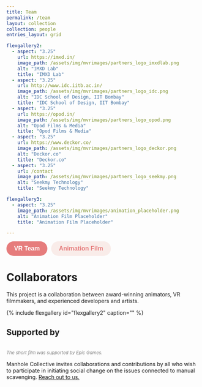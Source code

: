 ```yaml
---
title: Team
permalink: /team
layout: collection
collection: people
entries_layout: grid

flexgallery2:
  - aspect: "3.25"
    url: https://imxd.in/
    image_path: /assets/img/mvrimages/partners_logo_imxdlab.png
    alt: "IMXD Lab"
    title: "IMXD Lab"
  - aspect: "3.25"
    url: http://www.idc.iitb.ac.in/
    image_path: /assets/img/mvrimages/partners_logo_idc.png
    alt: "IDC School of Design, IIT Bombay"
    title: "IDC School of Design, IIT Bombay"
  - aspect: "3.25"
    url: https://opod.in/
    image_path: /assets/img/mvrimages/partners_logo_opod.png
    alt: "Opod Films & Media"
    title: "Opod Films & Media"
  - aspect: "3.25"
    url: https://www.deckor.co/
    image_path: /assets/img/mvrimages/partners_logo_deckor.png
    alt: "Deckor.co"
    title: "Deckor.co"    
  - aspect: "3.25"
    url: /contact
    image_path: /assets/img/mvrimages/partners_logo_seekmy.png
    alt: "Seekmy Technology"
    title: "Seekmy Technology"

flexgallery3:
  - aspect: "3.25"
    image_path: /assets/img/mvrimages/animation_placeholder.png
    alt: "Animation Film Placeholder"
    title: "Animation Film Placeholder"

---
```

<div class="tab-buttons">
  <button id="vr-team" class="tab-button active">VR Team</button>
  <button id="animation-film" class="tab-button">Animation Film</button>
</div>

<div id="content-vr-team" class="tab-content active">
  
  # **Collaborators**

  This project is a collaboration between award-winning animators, VR filmmakers, and experienced developers and artists.

  {% include flexgallery id="flexgallery2" caption="" %}

  ## **Supported by**
  <div style="width:100%; max-width:200px; margin-top: 0px">
    <a href="https://www.unrealengine.com/" target="_blank">
      <img src="{{ site.url }}{{ site.baseurl }}/assets/img/mvrimages/unreal.png" alt="">
    </a>
  </div> 
  <br>
  <small style="color:grey"><i>The short film was supported by Epic Games.</i></small><br>

  Manhole Collective invites collaborations and contributions by all who wish to participate in initiating social change on the issues connected to manual scavenging. [Reach out to us.](/contact)
</div>

<div id="content-animation-film" class="tab-content">
  
  # **Animation Film**

  The animation film explores a deeply engaging narrative that highlights critical social issues. Stay tuned for more updates about our animation efforts.

  {% include flexgallery id="flexgallery3" caption="" %}
</div>

<style>
.tab-buttons {
  display: flex;
  gap: 10px;
  margin-bottom: 20px;
}

.tab-button {
  padding: 10px 20px;
  border: none;
  border-radius: 20px;
  font-size: 16px;
  cursor: pointer;
  background-color: #f9ece9;
  color: #e67c7c;
  font-weight: bold;
  transition: all 0.3s ease;
}

.tab-button.active {
  background-color: #e67c7c;
  color: white;
}

.tab-button:hover {
  background-color: #e67c7c;
  color: white;
}

.tab-content {
  display: none;
}

.tab-content.active {
  display: block;
}

hr {
  height: 1px;
  border-width: 0;
  color: #fcd5ce;
  background-color: #fcd5ce;
}
</style>

<script>
document.addEventListener("DOMContentLoaded", function () {
  const buttons = document.querySelectorAll('.tab-button');
  const contents = document.querySelectorAll('.tab-content');

  buttons.forEach(button => {
    button.addEventListener('click', () => {
      buttons.forEach(btn => btn.classList.remove('active'));
      contents.forEach(content => content.classList.remove('active'));

      button.classList.add('active');
      document.getElementById(`content-${button.id}`).classList.add('active');
    });
  });
});
</script>
